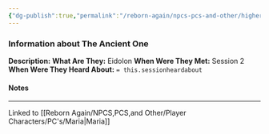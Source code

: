 ```yaml
---
{"dg-publish":true,"permalink":"/reborn-again/npcs-pcs-and-other/higher-powers/the-ancient-one/"}
---
```


### Information about The Ancient One
**Description:** 
**What Are They:** Eidolon
**When Were They Met:** Session 2
**When Were They Heard About:** `= this.sessionheardabout`

#### Notes
---
Linked to [[Reborn Again/NPCS,PCS,and Other/Player Characters/PC's/Maria\|Maria]]

